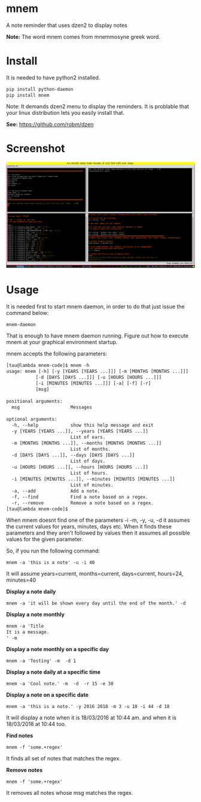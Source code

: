 mnem
====

A note reminder that uses dzen2 to display notes

**Note:** The word mnem comes from mnemmosyne greek word.

Install
=======

It is needed to have python2 installed.

    pip install python-daemon
    pip install mnem

Note: It demands dzen2 menu to display the reminders.
It is problable that your linux distribution lets you easily
install that.

**See:** https://github.com/robm/dzen

Screenshot
==========

![screenshot-1](screenshot-1.jpg)

Usage
=====

It is needed first to start mnem daemon, in order to do that just issue the command below:

    mnem-daemon

That is enough to have mnem daemon running. 
Figure out how to execute mnem at your graphical environment startup.

mnem accepts the following parameters:

    [tau@lambda mnem-code]$ mnem -h
    usage: mnem [-h] [-y [YEARS [YEARS ...]]] [-m [MONTHS [MONTHS ...]]]
               [-d [DAYS [DAYS ...]]] [-u [HOURS [HOURS ...]]]
               [-i [MINUTES [MINUTES ...]]] [-a] [-f] [-r]
               [msg]
    
    positional arguments:
      msg                   Messages
    
    optional arguments:
      -h, --help            show this help message and exit
      -y [YEARS [YEARS ...]], --years [YEARS [YEARS ...]]
                            List of ears.
      -m [MONTHS [MONTHS ...]], --months [MONTHS [MONTHS ...]]
                            List of months.
      -d [DAYS [DAYS ...]], --days [DAYS [DAYS ...]]
                            List of days.
      -u [HOURS [HOURS ...]], --hours [HOURS [HOURS ...]]
                            List of hours.
      -i [MINUTES [MINUTES ...]], --minutes [MINUTES [MINUTES ...]]
                            List of minutes.
      -a, --add             Add a note.
      -f, --find            Find a note based on a regex.
      -r, --remove          Remove a note based on a regex.
    [tau@lambda mnem-code]$     
    
When mnem doesnt find one of the parameters -i -m, -y, -u, -d it assumes the current values 
for years, minutes, days etc. When it finds these parameters and they aren't followed by
values then it assumes all possible values for the given parameter.

So, if you run the following command:

    mnem -a 'this is a note' -u -i 40

It will assume years=current, months=current, days=current, hours=24, minutes=40

**Display a note daily**

    mnem -a 'it will be shown every day until the end of the month.' -d  

**Display a note monthly**
  
    mnem -a 'Title
    It is a message.
    ' -m 

**Display a note monthly on a specific day**
  
    mnem -a 'Testing' -m  -d 1 
  

**Display a note daily at a specific time**
  
    mnem -a 'Cool note.' -m  -d  -r 15 -e 30 
    
    
**Display a note on a specific date**

    
    mnem -a 'this is a note.' -y 2016 2018 -m 3 -u 10 -i 44 -d 18

It will display a note when it is 18/03/2016 at 10:44 am. and when it is
18/03/2018 at 10:44 too.

**Find notes**

    mnem -f 'some.+regex'

It finds all set of notes that matches the regex.

**Remove notes**

    mnem -f 'some.+regex'

It removes all notes whose msg matches the regex.




